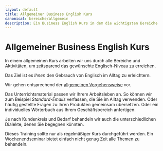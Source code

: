 ```yaml
---
layout: default
title: Allgemeiner Business English Kurs
canonical: bereiche/allgemein
description: Ein Business English Kurs in dem die wichtigsten Bereiche und Aktivitäten trainiert werden.
---
```

# Allgemeiner Business English Kurs

In einem allgemeinen Kurs arbeiten wir uns durch alle Bereiche und Aktivitäten, um zeitsparend das gewünschte Englisch-Niveau zu erreichen.

Das Ziel ist es *Ihnen* den Gebrauch von Englisch im Alltag zu erleichtern.

Wir gehen entsprechend der [allgemeinen Vorgehensweise](vorgehensweise) vor.

Das Unterrichtsmaterial passen wir Ihrem Arbeitsleben an. So können wir zum Beispiel *Standard-Emails* verfassen, die Sie im Alltag verwenden. Oder häufig gestellte Fragen zu Ihren Produkten gemeinsam übersetzen. Oder ein individuelles Wörterbuch aus Ihrem Geschäftsbereich anfertigen.

Je nach Kundenkreis und Bedarf behandeln wir auch die unterschiedlichen Dialekte, denen Sie begegnen könnten.

Dieses Training sollte nur als regelmäßiger Kurs durchgeführt werden.
Ein Wochenendseminar bietet einfach nicht genug Zeit alle Themen zu behandeln.
